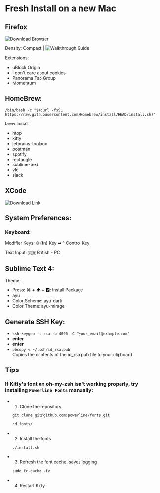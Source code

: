 # Fresh Install on a new Mac

## Firefox
![Download Browser](https://www.mozilla.org/en-GB/firefox/new/)

Density: Compact  |
![Walkthrough Guide](https://support.mozilla.org/en-US/kb/compact-mode-workaround-firefox)

Extensions:
  - uBlock Origin
  - I don't care about cookies
  - Panorama Tab Group
  - Momentum

## HomeBrew:
`/bin/bash -c "$(curl -fsSL https://raw.githubusercontent.com/Homebrew/install/HEAD/install.sh)"`

brew install
  - htop
  - kitty
  - jetbrains-toolbox
  - postman
  - spotify
  - rectangle
  - sublime-text
  - vlc
  - slack

## XCode
![Download Link](https://apps.apple.com/us/app/xcode/id497799835?mt=12)

## System Preferences:
### Keyboard:
Modifier Keys: 🌐 (fn) Key ➡ ^ Control Key

Text Input: 🇬🇧 British - PC

## Sublime Text 4:
Theme:

- Press: ⌘ + ⬆️ + 🅿️: Install Package
- ayu
- Color Scheme: ayu-dark
- Color Theme: ayu-mirage

## Generate SSH Key:
- `ssh-keygen -t rsa -b 4096 -C "your_email@example.com"`
- **enter**
- **enter**
- `pbcopy < ~/.ssh/id_rsa.pub`  
   Copies the contents of the id_rsa.pub file to your clipboard


## Tips

### If Kitty's font on oh-my-zsh isn't working properly, try installing `Powerline Fonts` manually:

- 1. Clone the repository
	```
	git clone git@github.com:powerline/fonts.git
	```
	```
	cd fonts/
	```
- 2. Install the fonts
	```
	./install.sh
	```
- 3. Refresh the font cache, saves logging
	```
	sudo fc-cache -fv
	```
- 4. Restart Kitty
